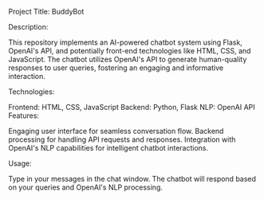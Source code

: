 Project Title: BuddyBot

Description:

This repository implements an AI-powered chatbot system using Flask, OpenAI's API, and potentially front-end technologies like HTML, CSS, and JavaScript. The chatbot utilizes OpenAI's API to generate human-quality responses to user queries, fostering an engaging and informative interaction.

Technologies:

Frontend: HTML, CSS, JavaScript
Backend: Python, Flask
NLP: OpenAI API
Features:

Engaging user interface for seamless conversation flow.
Backend processing for handling API requests and responses.
Integration with OpenAI's NLP capabilities for intelligent chatbot interactions.

Usage:

Type in your messages in the chat window.
The chatbot will respond based on your queries and OpenAI's NLP processing.